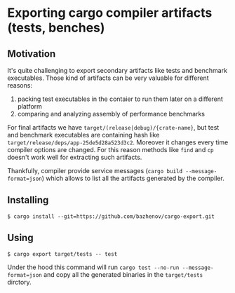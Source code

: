 # Exporting cargo compiler artifacts (tests, benches)

## Motivation

It's quite challenging to export secondary artifacts like tests and benchmark executables. Those kind of artifacts can be very valuable for different reasons:

1. packing test executables in the contaier to run them later on a different platform
2. comparing and analyzing assembly of performance benchmarks

For final artifacts we have `target/(release|debug)/{crate-name}`, but test and benchmark executables are containing hash like `target/release/deps/app-25de5d28a523d3c2`. Moreover it changes every time compiler options are changed. For this reason methods like `find` and `cp` doesn't work well for extracting such artifacts.

Thankfully, compiler provide service messages (`cargo build --message-format=json`) which allows to list all the artifacts generated by the compiler.

## Installing

```console
$ cargo install --git=https://github.com/bazhenov/cargo-export.git
```

## Using

```console
$ cargo export target/tests -- test
```

Under the hood this command will run `cargo test --no-run --message-format=json` and copy all the generated binaries in the `target/tests` dirctory.
